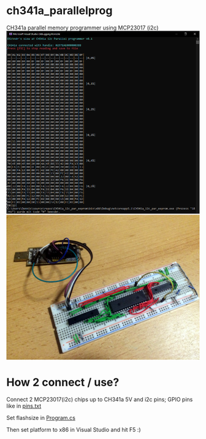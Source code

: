 # ch341a_parallelprog
CH341a parallel memory programmer using MCP23017 (i2c)
![Image of the Software](images/screen.PNG)
![Image of the Hardware](images/hw.JPG)

# How 2 connect / use?
Connect 2 MCP23017(i2c) chips up to CH341a 5V and i2c pins; GPIO pins like in [pins.txt](pins.txt)

Set flashsize in [Program.cs](Program.cs)

Then set platform to x86 in Visual Studio and hit F5 :)
